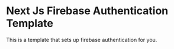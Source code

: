 # Next Js Firebase Authentication Template

This is a template that sets up firebase authentication for you. 
